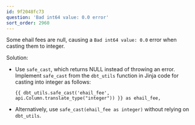 ```yaml
---
id: 9f2048fc73
question: 'Bad int64 value: 0.0 error'
sort_order: 2960
---
```


Some ehail fees are null, causing a `Bad int64 value: 0.0` error when casting them to integer.

Solution:

- Use `safe_cast`, which returns NULL instead of throwing an error. Implement `safe_cast` from the `dbt_utils` function in Jinja code for casting into integer as follows:

  ```jinja
  {{ dbt_utils.safe_cast('ehail_fee', api.Column.translate_type("integer")) }} as ehail_fee,
  ```

- Alternatively, use `safe_cast(ehail_fee as integer)` without relying on `dbt_utils`.